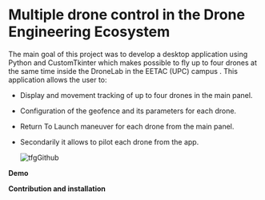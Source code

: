 **<h1>Multiple drone control in the Drone Engineering Ecosystem</h1>**

The main goal of this project was to develop a desktop application using Python and CustomTkinter which makes possible to fly up to four drones at the same time inside the DroneLab in the EETAC (UPC) campus . This application allows the user to:
  - Display and movement tracking of up to four drones in the main panel.
  - Configuration of the geofence and its parameters for each drone.
  - Return To Launch maneuver for each drone from the main panel.
  - Secondarily it allows to pilot each drone from the app.

    ![tfgGithub](https://github.com/adolfosanmartin/adolfosanmartin-Multiple-Drone-Control-DEE/assets/159135459/ae946a58-3359-465f-88e9-b2ae0643d1c3)

**Demo**


**Contribution and installation**

    
